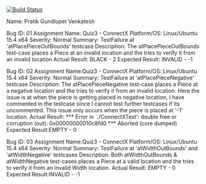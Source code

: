 [![Build Status](https://travis-ci.org/pgundlupetvenkatesh/ConnectX.svg?branch=Quiz3)](https://travis-ci.org/pgundlupetvenkatesh/ConnectX)

Name: Pratik Gundlupet Venkatesh

Bug ID: 01
Assignment Name: Quiz3 - ConnectX
Platform/OS: Linux/Ubuntu 15.4 x64
Severity: Normal
Summary: TestFailure at 'atPlacePieceOutBounds' testcase
Description: The atPlacePieceOutBounds test-case places a Piece at an invalid location and the tries to verify it from an invalid location
Actual Result: BLACK - 2
Expected Result: INVALID - -1

Bug ID:		02
Assignment Name:Quiz3 - ConnectX
Platform/OS:	Linux/Ubuntu 15.4 x64
Severity:	Normal
Summary:	TestFailure at 'atPlacePieceNegative' testcase
Description:	The atPlacePieceNegative test-case places a Piece at a negative location and the tries to verify it from an invalid location. 			Here the issue is at when the piece is getting placed in negative location, I have commented in the testcase since I cannot 			test further testcases if its uncommented. This issue only occurs when the piece is placed at '-1' location.
Actual Result:	*** Error in `./ConnectXTest': double free or corruption (out): 0x00000000010c8fd0 *** Aborted (core dumped)
Expected Result:EMPTY - 0

Bug ID:		03
Assignment Name:Quiz3 - ConnectX
Platform/OS:	Linux/Ubuntu 15.4 x64
Severity:	Normal
Summary:	TestFailure at 'atWidthOutBounds' and 'atWidthNegative' testcases
Description:	Both atWidthOutBounds & atWidthNegative test-cases places a Piece at a valid location and the tries to verify it from an 			invalid Width location.
Actual Result:	EMPTY - 0
Expected Result:INVALID - -1
